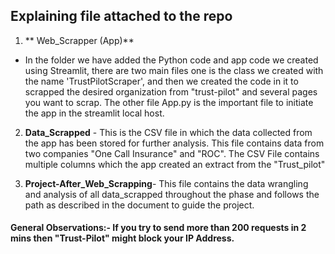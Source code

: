 ## Explaining file attached to the repo
1. ** Web_Scrapper (App)** 
- In the folder we have added the Python code and app code we created using Streamlit, there are two main files one is the class we created with the name 'TrustPilotScraper', and then we created the code in it to scrapped the desired organization from "trust-pilot" and several pages you want to scrap. The other file App.py is the important file to initiate the app in the streamlit local host. 

2. **Data_Scrapped** - This is the CSV file in which the data collected from the app has been stored for further analysis. This file contains data from two companies "One Call Insurance" and "ROC". The CSV File contains multiple columns which the app created an extract from the "Trust_pilot"

3. **Project-After_Web_Scrapping**- This file contains the data wrangling and analysis of all data_scrapped throughout the phase and follows the path as described in the document to guide the project.


#### General Observations:- If you try to send more than 200 requests in 2 mins then "Trust-Pilot" might block your IP Address. 
